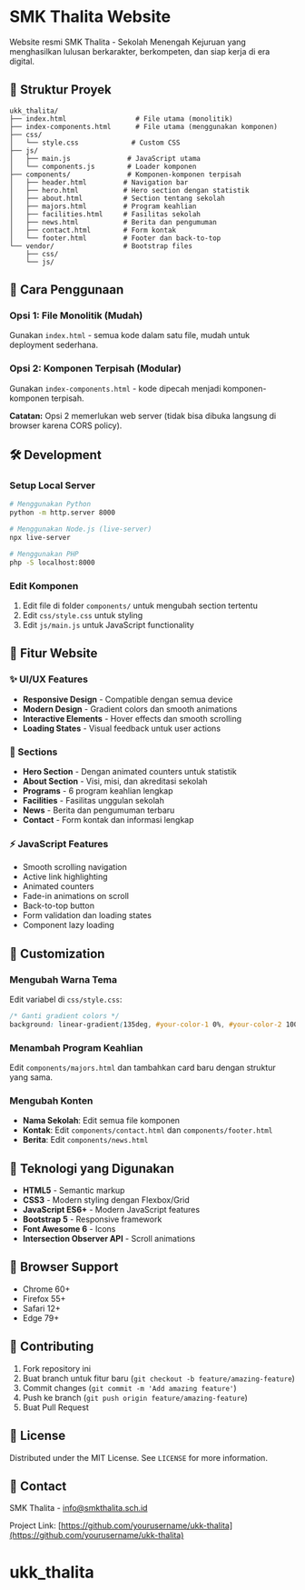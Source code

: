 # SMK Thalita Website

Website resmi SMK Thalita - Sekolah Menengah Kejuruan yang menghasilkan lulusan berkarakter, berkompeten, dan siap kerja di era digital.

## 📁 Struktur Proyek

```
ukk_thalita/
├── index.html                 # File utama (monolitik)
├── index-components.html      # File utama (menggunakan komponen)
├── css/
│   └── style.css             # Custom CSS
├── js/
│   ├── main.js              # JavaScript utama
│   └── components.js        # Loader komponen
├── components/              # Komponen-komponen terpisah
│   ├── header.html         # Navigation bar
│   ├── hero.html           # Hero section dengan statistik
│   ├── about.html          # Section tentang sekolah
│   ├── majors.html         # Program keahlian
│   ├── facilities.html     # Fasilitas sekolah
│   ├── news.html           # Berita dan pengumuman
│   ├── contact.html        # Form kontak
│   └── footer.html         # Footer dan back-to-top
└── vendor/                 # Bootstrap files
    ├── css/
    └── js/
```

## 🚀 Cara Penggunaan

### Opsi 1: File Monolitik (Mudah)
Gunakan `index.html` - semua kode dalam satu file, mudah untuk deployment sederhana.

### Opsi 2: Komponen Terpisah (Modular)
Gunakan `index-components.html` - kode dipecah menjadi komponen-komponen terpisah.

**Catatan:** Opsi 2 memerlukan web server (tidak bisa dibuka langsung di browser karena CORS policy).

## 🛠 Development

### Setup Local Server
```bash
# Menggunakan Python
python -m http.server 8000

# Menggunakan Node.js (live-server)
npx live-server

# Menggunakan PHP
php -S localhost:8000
```

### Edit Komponen
1. Edit file di folder `components/` untuk mengubah section tertentu
2. Edit `css/style.css` untuk styling
3. Edit `js/main.js` untuk JavaScript functionality

## 📱 Fitur Website

### ✨ UI/UX Features
- **Responsive Design** - Compatible dengan semua device
- **Modern Design** - Gradient colors dan smooth animations
- **Interactive Elements** - Hover effects dan smooth scrolling
- **Loading States** - Visual feedback untuk user actions

### 🎯 Sections
- **Hero Section** - Dengan animated counters untuk statistik
- **About Section** - Visi, misi, dan akreditasi sekolah
- **Programs** - 6 program keahlian lengkap
- **Facilities** - Fasilitas unggulan sekolah
- **News** - Berita dan pengumuman terbaru
- **Contact** - Form kontak dan informasi lengkap

### ⚡ JavaScript Features
- Smooth scrolling navigation
- Active link highlighting
- Animated counters
- Fade-in animations on scroll
- Back-to-top button
- Form validation dan loading states
- Component lazy loading

## 🎨 Customization

### Mengubah Warna Tema
Edit variabel di `css/style.css`:
```css
/* Ganti gradient colors */
background: linear-gradient(135deg, #your-color-1 0%, #your-color-2 100%);
```

### Menambah Program Keahlian
Edit `components/majors.html` dan tambahkan card baru dengan struktur yang sama.

### Mengubah Konten
- **Nama Sekolah**: Edit semua file komponen
- **Kontak**: Edit `components/contact.html` dan `components/footer.html`
- **Berita**: Edit `components/news.html`

## 🔧 Teknologi yang Digunakan

- **HTML5** - Semantic markup
- **CSS3** - Modern styling dengan Flexbox/Grid
- **JavaScript ES6+** - Modern JavaScript features
- **Bootstrap 5** - Responsive framework
- **Font Awesome 6** - Icons
- **Intersection Observer API** - Scroll animations

## 📝 Browser Support

- Chrome 60+
- Firefox 55+
- Safari 12+
- Edge 79+

## 🤝 Contributing

1. Fork repository ini
2. Buat branch untuk fitur baru (`git checkout -b feature/amazing-feature`)
3. Commit changes (`git commit -m 'Add amazing feature'`)
4. Push ke branch (`git push origin feature/amazing-feature`)
5. Buat Pull Request

## 📄 License

Distributed under the MIT License. See `LICENSE` for more information.

## 📧 Contact

SMK Thalita - info@smkthalita.sch.id

Project Link: [https://github.com/yourusername/ukk-thalita](https://github.com/yourusername/ukk-thalita)
# ukk_thalita
